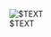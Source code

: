 <figure class="figure">
    <img
        class="figure-img img-fluid rounded lazyload"
        src="$URL"
        alt="$TEXT"/>
    <figcaption class="figure-caption">$TEXT</figcaption>
</figure>
